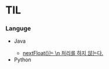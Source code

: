 # TIL
### Languge
<ul>
  <li><a>Java</a></li>
  <ul>
    <li><a href="https://github.com/littleduck1219/TIL/blob/main/Languge/Java/nextFloat()%EB%8A%94%20%5Cn%20%EC%B2%98%EB%A6%AC%EB%A5%BC%20%ED%95%98%EC%A7%80%20%EC%95%8A%EB%8A%94%EB%8B%A4..md">nextFloat()는 \n 처리를 하지 않는다.</a></li>
  </ul>
    
  <li>Python</li>
  </li>
</ul>
  
